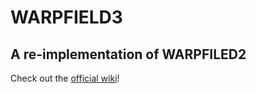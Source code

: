 # WARPFIELD3

<p><h2>A re-implementation of WARPFILED2</h2></p>

Check out the <a href="https://warpfield3.readthedocs.io/en/warpfield3_plzero/" target="_blank" rel="noopener noreferrer">official wiki</a>!
